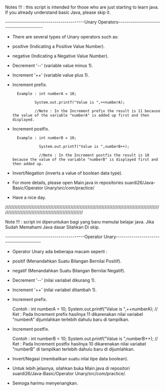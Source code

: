 Notes !!! : this script is intended for those who are just starting to learn java. If you already understand basic Java, please skip it.

----------------------------------------Unary Operators----------------------------------------

- There are several types of Unary operators such as:

- positive (Indicating a Positive Value Number).

- negative (Indicating a Negative Value Number).

- Decrement '--' (variable value minus 1).

- Increment '++' (variable value plus 1).

- Increment prefix.
  
        Example : int numberA = 10;

                System.out.printf("Value is ",++numberA);

                //Note : In the Increment prefix the result is 11 because the value of the variable "numberA" is added up first and then displayed. 

- Increment postfix. 

        Example : int numberB = 10;
        
                  System.out.printf("Value is ",numberB++);
        
                  //Note : In the Increment postfix the result is 10 because the value of the variable "numberB" is displayed first and then added up.
              
- Invert/Negation (inverts a value of boolean data type).

- For more details, please open Main.java in repositories suardi26/Java-Basic/Operator Unary/src/com/practice/

- Have a nice day.

/////////////////////////////////////////////////////////////////////////////////////////////////////////////////////////////////////////////////////

Note !!! : script ini diperuntukan bagi yang baru memulai belajar java. Jika Sudah Memahami Java dasar Silahkan Di skip.

----------------------------------------Operator Unary----------------------------------------

- Operator Unary ada beberapa macam seperti :

- positif (Menandahkan Suatu Bilangan Bernilai Positif).

- negatif (Menandahkan Suatu Bilangan Bernilai Negatif).

- Decrement '--' (nilai variabel dikurang 1).

- Increment '++' (nilai variabel ditambah 1).

- Increment prefix.
  
    Contoh :  int numberA = 10;
              System.out.printf("Value is ",++numberA);
              // Ket : Pada Increment prefix hasilnya 11 dikarenakan nilai variabel "numberA" dijumlahkan terlebih dahulu baru di tampilkan.

- Increment postfix. 

    Contoh :  int numberB = 10;
              System.out.printf("Value is ",numberB++);
              // Ket : Pada Increment postfix hasilnya 10 dikarenakan nilai variabel "numberB" di tampilkan terlebih dahulu baru di dijumlahkan.
              
- Invert/Negasi (membalikan suatu nilai tipe data boolean).

- Untuk lebih jelasnya, silahkan buka Main.java di repositori suardi26/Java-Basic/Operator Unary/src/com/practice/.

- Semoga harimu menyenangkan.

